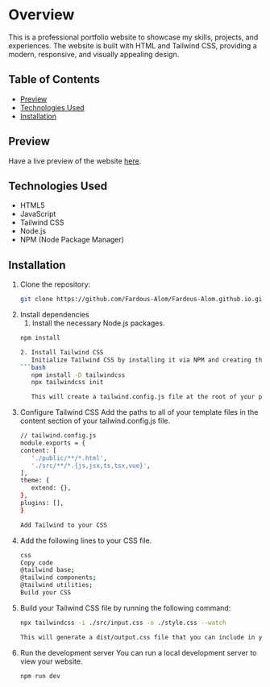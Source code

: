 # Overview

This is a professional portfolio website to showcase my skills, projects, and experiences. The website is built with HTML and Tailwind CSS, providing a modern, responsive, and visually appealing design.

## Table of Contents

- [Preview](#Preview)
- [Technologies Used](#technologies-used)
- [Installation](#installation)

## Preview

Have a live preview of the website [here](https://fardous-alom.github.io/).

## Technologies Used

- HTML5
- JavaScript
- Tailwind CSS
- Node.js
- NPM (Node Package Manager)

## Installation

1. Clone the repository:
   ```bash
   git clone https://github.com/Fardous-Alom/Fardous-Alom.github.io.git

2. Install dependencies
   1. Install the necessary Node.js packages.
   ```bash
   npm install

   2. Install Tailwind CSS
      Initialize Tailwind CSS by installing it via NPM and creating the necessary configuration files.
   ```bash
      npm install -D tailwindcss
      npx tailwindcss init

      This will create a tailwind.config.js file at the root of your project.

3. Configure Tailwind CSS
   Add the paths to all of your template files in the content section of your tailwind.config.js file.
   ```bash
   // tailwind.config.js
   module.exports = {
   content: [
      './public/**/*.html',
      './src/**/*.{js,jsx,ts,tsx,vue}',
   ],
   theme: {
      extend: {},
   },
   plugins: [],
   }

   Add Tailwind to your CSS

4. Add the following lines to your CSS file.
   ```bash
   css
   Copy code
   @tailwind base;
   @tailwind components;
   @tailwind utilities;
   Build your CSS

5. Build your Tailwind CSS file by running the following command:
   ```bash
   npx tailwindcss -i ./src/input.css -o ./style.css --watch
   
   This will generate a dist/output.css file that you can include in your HTML.

6. Run the development server
   You can run a local development server to view your website.
   ```bash
   npm run dev